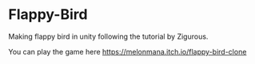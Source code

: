 # Flappy-Bird

Making flappy bird in unity following the tutorial by Zigurous.

You can play the game here https://melonmana.itch.io/flappy-bird-clone

